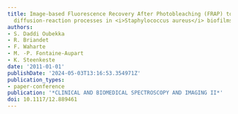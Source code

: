 ```yaml
---
title: Image-based Fluorescence Recovery After Photobleaching (FRAP) to dissect vancomycin
  diffusion-reaction processes in <i>Staphylococcus aureus</i> biofilms
authors:
- S. Daddi Oubekka
- R. Briandet
- F. Waharte
- M. -P. Fontaine-Aupart
- K. Steenkeste
date: '2011-01-01'
publishDate: '2024-05-03T13:16:53.354971Z'
publication_types:
- paper-conference
publication: '*CLINICAL AND BIOMEDICAL SPECTROSCOPY AND IMAGING II*'
doi: 10.1117/12.889461
---
```

